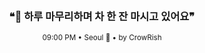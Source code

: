 <div align="center">

<br>

<h3>❝🌆 하루 마무리하며 차 한 잔 마시고 있어요❞</h3>

<sub>09:00 PM • Seoul 🌙 • by CrowRish</sub>

<br>

</div>